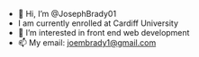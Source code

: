 - 👋 Hi, I’m @JosephBrady01
- I am currently enrolled at Cardiff University
- 👀 I’m interested in front end web development
- 📫 My email: joembrady1@gmail.com

<!---
JosephBrady01/JosephBrady01 is a ✨ special ✨ repository because its `README.md` (this file) appears on your GitHub profile.
You can click the Preview link to take a look at your changes.
--->
